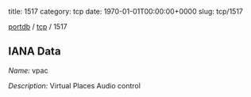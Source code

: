 title: 1517
category: tcp
date: 1970-01-01T00:00:00+0000
slug: tcp/1517

[portdb](/) / [tcp](/category/tcp.html) / 1517


## IANA Data

_Name:_ vpac

_Description:_ Virtual Places Audio control

